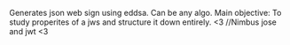 Generates json web sign using eddsa. Can be any algo. 
Main objective: To study properites of a jws and structure it down entirely. <3
//Nimbus jose and jwt <3
